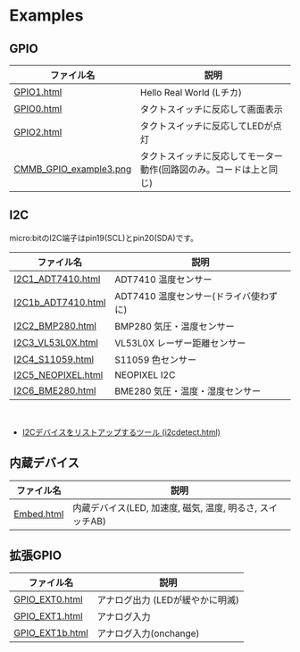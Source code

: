 # Examples 

## GPIO

|ファイル名  |説明  |
|---|---|
| <a href="GPIO1.html" target="_blank">GPIO1.html</a> | Hello Real World (Lチカ) |
| <a href="GPIO0.html" target="_blank">GPIO0.html</a> | タクトスイッチに反応して画面表示|
| <a href="GPIO2.html" target="_blank">GPIO2.html</a> | タクトスイッチに反応してLEDが点灯 |
| [CMMB_GPIO_example3.png](../imgs/CMMB_GPIO_example3.png) | タクトスイッチに反応してモーター動作(回路図のみ。コードは上と同じ) |

## I2C
micro:bitのI2C端子はpin19(SCL)とpin20(SDA)です。

|ファイル名  |説明  |
|---|---|
| <a href="I2C1_ADT7410.html" target="_blank">I2C1_ADT7410.html</a> | ADT7410 温度センサー |
| <a href="I2C1b_ADT7410.html" target="_blank">I2C1b_ADT7410.html</a> | ADT7410 温度センサー(ドライバ使わずに) |
| <a href="I2C2_BMP280.html" target="_blank">I2C2_BMP280.html</a> | BMP280 気圧・温度センサー |
| <a href="I2C3_VL53L0X.html" target="_blank">I2C3_VL53L0X.html</a> | VL53L0X レーザー距離センサー |
| <a href="I2C4_S11059.html" target="_blank">I2C4_S11059.html</a> |  S11059 色センサー |
| <a href="I2C5_NEOPIXEL.html" target="_blank">I2C5_NEOPIXEL.html</a> |  NEOPIXEL I2C  |
| <a href="I2C6_BME280.html" target="_blank">I2C6_BME280.html</a> |  BME280 気圧・温度・湿度センサー  |

<br>

- <a href="i2cdetect.html" target="_blank">I2Cデバイスをリストアップするツール (i2cdetect.html)</a>


## 内蔵デバイス

|ファイル名  |説明  |
|---|---|
| <a href="Embed.html" target="_blank">Embed.html</a> |  内蔵デバイス(LED, 加速度, 磁気, 温度, 明るさ, スイッチAB) |

## 拡張GPIO

|ファイル名  |説明  |
|---|---|
| <a href="GPIO_EXT0.html" target="_blank">GPIO_EXT0.html</a> |  アナログ出力 (LEDが緩やかに明滅) |
| <a href="GPIO_EXT1.html" target="_blank">GPIO_EXT1.html</a> |  アナログ入力 |
| <a href="GPIO_EXT1b.html" target="_blank">GPIO_EXT1b.html</a> |  アナログ入力(onchange) |
